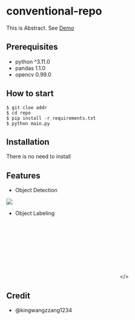 # conventional-repo

This is Abstract. See [Demo](https://www.google.com)

## Prerequisites

- python ^3.11.0
- pandas 1.1.0
- opencv 0.99.0

## How to start

```shell
$ git cloe addr
$ cd repo
$ pip install -r requirements.txt
$ python main.py
```

## Installation

There is no need to install

## Features

- Object Detection

![](https://sample.gif)

- Object Labeling

<embed src></>

## Credit

- @kingwangzzang1234